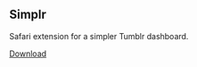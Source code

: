 ## Simplr

Safari extension for a simpler Tumblr dashboard.

[Download](http://github.com/downloads/jakepaul/simplr/Simplr-0.9.0.safariextz)